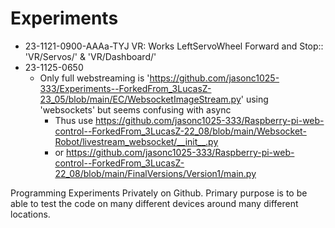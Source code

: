 # Experiments
* 23-1121-0900-AAAa-TYJ VR: Works LeftServoWheel Forward and Stop:: 'VR/Servos/' & 'VR/Dashboard/'
* 23-1125-0650
  * Only full webstreaming is 'https://github.com/jasonc1025-333/Experiments--ForkedFrom_3LucasZ-23_05/blob/main/EC/WebsocketImageStream.py' using 'websockets' but seems confusing with async
    * Thus use https://github.com/jasonc1025-333/Raspberry-pi-web-control--ForkedFrom_3LucasZ-22_08/blob/main/Websocket-Robot/livestream_websocket/__init__.py
    * or https://github.com/jasonc1025-333/Raspberry-pi-web-control--ForkedFrom_3LucasZ-22_08/blob/main/FinalVersions/Version1/main.py
  
Programming Experiments Privately on Github. Primary purpose is to be able to test the code on many different devices around many different locations.
